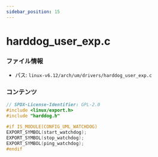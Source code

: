 ```yaml
---
sidebar_position: 15
---
```

# harddog_user_exp.c

### ファイル情報

- パス: `linux-v6.12/arch/um/drivers/harddog_user_exp.c`

### コンテンツ

```c
// SPDX-License-Identifier: GPL-2.0
#include <linux/export.h>
#include "harddog.h"

#if IS_MODULE(CONFIG_UML_WATCHDOG)
EXPORT_SYMBOL(start_watchdog);
EXPORT_SYMBOL(stop_watchdog);
EXPORT_SYMBOL(ping_watchdog);
#endif

```
